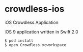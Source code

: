 # crowdless-ios
iOS Crowdless Application

iOS 9 application written in Swift 2.0

```
$ pod install
$ open Crowdless.xcworkspace
```
